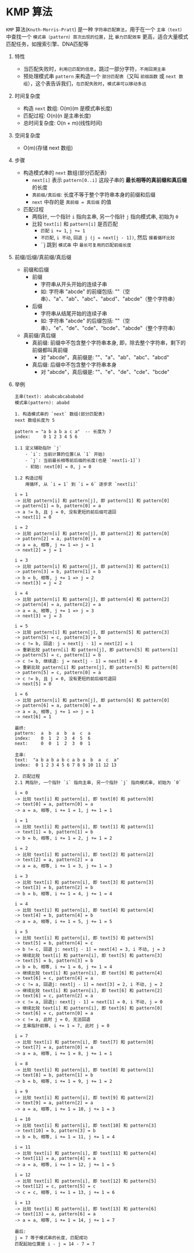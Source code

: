 # KMP 算法
  `KMP` 算法(`Knuth-Morris-Pratt`) 是一种 `字符串匹配算法`，用于在一个 `主串（text）` 中查找一个 `模式串（pattern）首次出现的位置`，比 `暴力匹配效率` 更高，适合大量模式匹配任务，如搜索引擎、DNA匹配等
  
1. 特性
   - 当匹配失败时，`利用已匹配的信息`，跳过一部分字符，`不用回溯主串`
   - 预处理模式串 `pattern` 来构造一个 `部分匹配表`（又叫 `前缀函数` 或 `next 数组`），这个表告诉我们，`在匹配失败时`，`模式串可以移动多远`

2. 时间复杂度
   - 构造 `next` 数组: O(m)(m 是模式串长度)
   - 匹配过程: O(n)(n 是主串长度)
   - 总时间复杂度: O(n + m)(线性时间)
   
3. 空间复杂度
   - O(m)(存储 next 数组)

4. 步骤
   - 构造模式串的 `next` 数组(部分匹配表)
     - `next[i]` 表示 `pattern[0..i]` 这段子串的 **最长相等的真前缀和真后缀** 的长度
     - `真前缀/真后缀`: 长度不等于整个字符串本身的前缀和后缀
     - `next` 中存的是 `真前缀 = 真后缀` 的值
   - 匹配过程
     - 两指针, 一个指针 `i` 指向主串, 另一个指针 `j` 指向模式串, 初始为 `0`
     - 比较 `text[i]` 和 `pattern[i]` 是否匹配
       - `匹配` `i += 1`, `j += 1`
       - `不匹配`, `i 不动`, `回退 j (j = next[j - 1])`, 然后 `接着循环比较`
       - ``j 跳到 `模式串` 中 `最长可复用的匹配前缀长度`

5. 前缀/后缀/真前缀/真后缀
   - 前缀和后缀
     - 前缀
       - 字符串从开头开始的连续子串
       - 如: 字符串 "abcde" 的前缀包括: ""（空串）、"a"、"ab"、"abc"、"abcd"、"abcde"（整个字符串）
     - 后缀
       - 字符串从结尾开始的连续子串
       - 如: 字符串 "abcde" 的后缀包括: ""（空串）、"e"、"de"、"cde"、"bcde"、"abcde"（整个字符串）
   - 真前缀/真后缀
     - 真前缀: 前缀中不包含整个字符串本身, 即，除去整个字符串，剩下的前缀都叫真前缀
       - 对 "abcde"，真前缀是: ""、"a"、"ab"、"abc"、"abcd"
     - 真后缀: 后缀中不包含整个字符串本身
       - 对 "abcde"，真后缀是: ""、"e"、"de"、"cde"、"bcde"

6. 举例
   ```text
   主串(text): ababcabcabababd
   模式串(pattern): ababd
   
   1. 构造模式串的 `next` 数组(部分匹配表)
   next 数组长度为 5
   
   pattern = "a b a b a c a"  -- 长度为 7
   index:     0 1 2 3 4 5 6
   
   1.1 定义辅助指针 `j`
       - `i`: 当前计算的位置(从 `1` 开始)
       - `j`: 当前最长相等前后缀的长度(也是 `next[i-1]`)
       - 初始: next[0] = 0, j = 0
   
   1.2 构造过程
       用循环, 从 `i = 1` 到 `i = 6` 逐步求 `next[i]`
     
   i = 1
   -> 比较 pattern[i] 和 pattern[j], 即 pattern[1] 和 pattern[0]
   -> pattern[1] = b, pattern[0] = a
   -> a != b, 且 j = 0, 没有更短的前后缀可退回
   -> next[1] = 0
   
   i = 2
   -> 比较 pattern[i] 和 pattern[j], 即 pattern[2] 和 pattern[0] 
   -> pattern[2] = a, pattern[0] = a
   -> a = a, 相等, j += 1 => j = 1
   -> next[2] = j = 1
   
   i = 3
   -> 比较 pattern[i] 和 pattern[j], 即 pattern[3] 和 pattern[1]     
   -> pattern[3] = b, pattern[1] = b
   -> b = b, 相等, j += 1 => j = 2
   -> next[3] = j = 2
   
   i = 4
   -> 比较 pattern[i] 和 pattern[j], 即 pattern[4] 和 pattern[2]    
   -> pattern[4] = a, pattern[2] = a
   -> a = a, 相等, j += 1 => j = 3
   -> next[3] = j = 3
   
   i = 5
   -> 比较 pattern[i] 和 pattern[j], 即 pattern[5] 和 pattern[3]    
   -> pattern[5] = c, pattern[3] = b
   -> c != b, 回退: j = next[j - 1] = next[2] = 1
   -> 重新比较 pattern[i] 和 pattern[j], 即 pattern[5] 和 pattern[1]    
   -> pattern[5] = c, pattern[1] = b
   -> c != b, 继续退: j = next[j - 1] = next[0] = 0
   -> 重新比较 pattern[i] 和 pattern[j], 即 pattern[5] 和 pattern[0]    
   -> pattern[5] = c, pattern[0] = a
   -> c != b, 且 j = 0, 没有更短的前后缀可退回
   -> next[5] = 0
   
   i = 6
   -> 比较 pattern[i] 和 pattern[j], 即 pattern[6] 和 pattern[0]   
   -> pattern[6] = a, pattern[0] = a
   -> a = a, 相等, j += 1 => j = 1
   -> next[6] = 1
   
   最终:
   pattern:  a  b  a  b  a  c  a
   index:    0  1  2  3  4  5  6
   next:     0  0  1  2  3  0  1
   
   主串:
   text:  "a b a b a b c a b a  b  a  c  a"
   index:  0 1 2 3 4 5 6 7 8 9 10 11 12 13

   2. 匹配过程
   2.1 两指针, 一个指针 `i` 指向主串, 另一个指针 `j` 指向模式串, 初始为 `0`
  
   i = 0
   -> 比较 text[i] 和 pattern[i], 即 text[0] 和 pattern[0]
   -> text[0] = a, pattern[0] = a
   -> a = a, 相等, i += 1 = 1, j += 1 = 1
   
   i = 1
   -> 比较 text[i] 和 pattern[i], 即 text[1] 和 pattern[1]  
   -> text[1] = b, pattern[1] = b
   -> b = b, 相等, i += 1 = 2, j += 1 = 2
   
   i = 2
   -> 比较 text[i] 和 pattern[i], 即 text[2] 和 pattern[2]  
   -> text[2] = a, pattern[2] = a
   -> a = a, 相等, i += 1 = 3, j += 1 = 3
   
   i = 3
   -> 比较 text[i] 和 pattern[i], 即 text[3] 和 pattern[3]  
   -> text[3] = b, pattern[2] = b
   -> b = b, 相等, i += 1 = 4, j += 1 = 4
   
   i = 4
   -> 比较 text[i] 和 pattern[i], 即 text[4] 和 pattern[4]  
   -> text[4] = b, pattern[4] = b
   -> a = a, 相等, i += 1 = 5, j += 1 = 5
   
   i = 5
   -> 比较 text[i] 和 pattern[i], 即 text[5] 和 pattern[5]  
   -> text[5] = b, pattern[4] = c  
   -> b != c, 回退 j: next[j - 1] = next[4] = 3, i 不动, j = 3
   -> 继续比较 text[i] 和 pattern[i], 即 text[5] 和 pattern[3] 
   -> text[5] = b, pattern[3] = b 
   -> b = b, 相等, i += 1 = 6, j += 1 = 4
   -> 继续比较 text[i] 和 pattern[i], 即 text[6] 和 pattern[4]  
   -> text[6] = c, pattern[4] = a
   -> c != a, 回退j: next[j - 1] = next[3] = 2, i 不动, j = 2
   -> 继续比较 text[i] 和 pattern[i], 即 text[6] 和 pattern[2]
   -> text[6] = c, pattern[2] = a
   -> c != a, 回退j: next[j - 1] = next[1] = 0, i 不动, j = 0
   -> 继续比较 text[i] 和 pattern[i], 即 text[6] 和 pattern[0]  
   -> text[6] = c, pattern[0] = a  
   -> c != a, 此时 j = 0, 无法回退
   -> 主串指针前移, i += 1 = 7, 此时 j = 0
     
   i = 7
   -> 比较 text[i] 和 pattern[i], 即 text[7] 和 pattern[0]  
   -> text[7] = a, pattern[0] = a  
   -> a = a, 相等, i += 1 = 8, j += 1 = 1
   
   i = 8
   -> 比较 text[i] 和 pattern[i], 即 text[8] 和 pattern[1] 
   -> text[8] = b, pattern[1] = b  
   -> b = b, 相等, i += 1 = 9, j += 1 = 2
   
   i = 9
   -> 比较 text[i] 和 pattern[i], 即 text[9] 和 pattern[2]  
   -> text[9] = a, pattern[2] = a
   -> a = a, 相等, i += 1 = 10, j += 1 = 3
   
   i = 10
   -> 比较 text[i] 和 pattern[i], 即 text[10] 和 pattern[3]  
   -> text[10] = b, pattern[3] = b
   -> b = b, 相等, i += 1 = 11, j += 1 = 4
   
   i = 11
   -> 比较 text[i] 和 pattern[i], 即 text[11] 和 pattern[4]  
   -> text[11] = a, pattern[4] = a 
   -> a = a, 相等, i += 1 = 12, j += 1 = 5
   
   i = 12
   -> 比较 text[i] 和 pattern[i], 即 text[12] 和 pattern[5]  
   -> text[12] = c, pattern[5] = c 
   -> c = c, 相等, i += 1 = 13, j += 1 = 6
   
   i = 13
   -> 比较 text[i] 和 pattern[i], 即 text[13] 和 pattern[6]  
   -> text[13] = a, pattern[6] = a 
   -> a = a, 相等, i += 1 = 14, j += 1 = 7
   
   最后:
   j = 7 等于模式串的长度, 匹配成功
   匹配起始位置是 i - j = 14 - 7 = 7
   ```